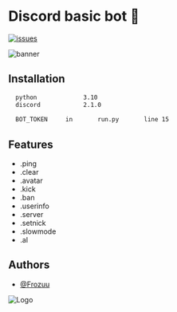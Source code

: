 
# Discord basic bot 👋





[![issues](https://img.shields.io/badge/issues-%F0%9F%98%A2-green?labelColor=blue&style=flat&link=https://github.com/frozuu/python-discord-bot/issues)](https://github.com/frozuu/python-discord-bot/issues)


![banner](https://i.imgur.com/SMwz8TE.png)


## Installation



```bash
  python             3.10
  discord            2.1.0
  
  BOT_TOKEN     in       run.py       line 15
```
    
## Features

- .ping
- .clear
- .avatar
- .kick
- .ban
- .userinfo
- .server
- .setnick
- .slowmode
- .al


## Authors

- [@Frozuu](https://github.com/frozuu)


![Logo](https://cdn.discordapp.com/attachments/734133999458582609/1039316050157781082/hgdsa.png)

